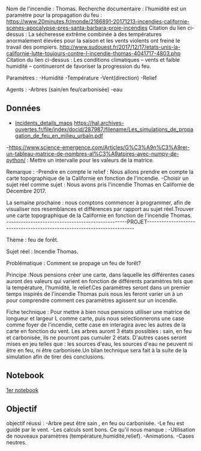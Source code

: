 Nom de l'incendie : Thomas.
Recherche documentaire : l'humidité est un paramètre pour la propagation du feu : https://www.20minutes.fr/monde/2186891-20171213-incendies-californie-scenes-apocalypse-pres-santa-barbara-proie-incendies
Citation du lien ci-dessus :  La sécheresse extrême combinée à des températures anormalement élevées pour la saison et les vents violents ont freiné le travail des pompiers.
http://www.sudouest.fr/2017/12/17/etats-unis-la-californie-lutte-toujours-contre-l-incendie-thomas-4041717-4803.php
Citation du lien ci-dessus :  Les conditions climatiques – vents et faible humidité – continueront de favoriser la progression du feu.


Paramètres : 
-Humidité
-Température
-Vent(direction)
-Relief


Agents : 
-Arbres (sain/en feu/carbonisée)
-eau


## Données
- [incidents_details_maps](http://cdfdata.fire.ca.gov/incidents/incidents_details_maps?incident_id=1922)
https://hal.archives-ouvertes.fr/file/index/docid/287987/filename/Les_simulations_de_propagation_de_feu_en_milieu_urbain.pdf

-https://www.science-emergence.com/Articles/G%C3%A9n%C3%A9rer-un-tableau-matrice-de-nombres-al%C3%A9atoires-avec-numpy-de-python/ : Mettre un intervalle pour les valeurs de la matrice.


Remarque : -Prendre en compte le relief : Nous allons prendre en compte la carte topographique de la Californie en fonction de l'incendie.
-Choisir un sujet réel comme sujet : Nous avons pris l'incendie Thomas en Californie de Décembre 2017.

La semaine prochaine : nous comptons commencer à programmer, afin de visualiser nos resemblances et différences par rapport au sujet réel.Trouver une carte topographique de la Californie en fonction de l'incendie Thomas.
--------------------------------------------------PROJET-------------------------------------------------------------------------

Thème : feu de forêt.

Sujet réel : Incendie Thomas.

Problématique : Comment se propage un feu de forêt?

Principe :Nous pensions créer une carte, dans laquelle les différentes cases auront des valeurs qui varient en fonction de différents paramètres tels que la température, l'humidité, le relief.Ces paramètres seront dans un premier temps inspirés de l'incendie Thomas puis nous les feront varier un à un pour comprendre comment ces paramètres agissent sur un incendie.

Fiche technique : Pour mettre à bien nous pensions utiliser une matrice de longueur et largeur L comme carte, puis nous selectionnerons une case comme foyer de l'incendie, cette case en interagira avec les autres de la carte en fonction du vent. Les arbres auront 3 états possibles : sain, en feu et carbonisée, ils ne pourront pas cumuler 2 états. D'autres cases seront mises en jeu telles que : les sources d'eau, les sources d'eau ne peuvent ni être en feu, ni être carbonisée.Un bilan technique sera fait à la suite de la simulation afin de tirer des conclusions.


## Notebook

[1er notebook](https://github.com/are-dynamic-2018/Projet-feu-de-foret/blob/master/Projet.ipynb)


## Objectif
objectif réussi : -Arbre peut être sain , en feu ou carbonisée.
                  -Le feu est guidé par le vent.
                  -Les calculs sont bons.
Ce qu'il nous manque : -Utilisation de nouveaux paramètres (température,humidité,relief).
                       -Animations.
                       -Cases neutres.
